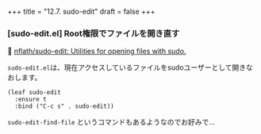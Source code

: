 +++
title = "12.7. sudo-edit"
draft = false
+++
### [sudo-edit.el] Root権限でファイルを開き直す
🔗 [nflath/sudo-edit: Utilities for opening files with sudo.](https://github.com/nflath/sudo-edit)

`sudo-edit.el`は、現在アクセスしているファイルをsudoユーザーとして開きなおします。

```elisp
(leaf sudo-edit
  :ensure t
  :bind ("C-c s" . sudo-edit))
```
`sudo-edit-find-file` というコマンドもあるようなのでお好みで…
